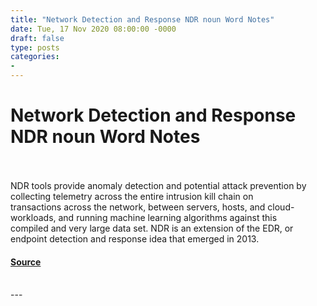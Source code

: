 ```yaml
---
title: "Network Detection and Response NDR noun Word Notes"
date: Tue, 17 Nov 2020 08:00:00 -0000
draft: false
type: posts
categories: 
- 
---
```

# Network Detection and Response NDR noun Word Notes

<br/>

<br/>
NDR tools provide anomaly detection and potential attack prevention by collecting telemetry across the entire intrusion kill chain on transactions across the network, between servers, hosts, and cloud-workloads, and running machine learning algorithms against this compiled and very large data set. NDR is an extension of the EDR, or endpoint detection and response idea that emerged in 2013.

#### [Source](https://thecyberwire.com/podcasts/word-notes/16/notes)

<br/>
---
